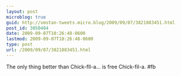 ```yaml
---
layout: post
microblog: true
guid: http://vmstan-tweets.micro.blog/2009/09/07/3821083451.html
post_id: 3050404
date: 2009-09-07T10:26:48-0600
lastmod: 2009-09-07T10:26:48-0600
type: post
url: /2009/09/07/3821083451.html
---
```

The only thing better than Chick-fll-a... is free Chick-fil-a. #fb
